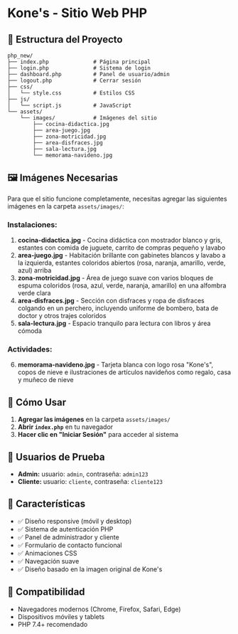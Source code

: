 # Kone's - Sitio Web PHP

## 📁 Estructura del Proyecto

```
php_new/
├── index.php              # Página principal
├── login.php              # Sistema de login
├── dashboard.php          # Panel de usuario/admin
├── logout.php             # Cerrar sesión
├── css/
│   └── style.css          # Estilos CSS
├── js/
│   └── script.js          # JavaScript
└── assets/
    └── images/            # Imágenes del sitio
        ├── cocina-didactica.jpg
        ├── area-juego.jpg
        ├── zona-motricidad.jpg
        ├── area-disfraces.jpg
        ├── sala-lectura.jpg
        └── memorama-navideno.jpg
```

## 🖼️ Imágenes Necesarias

Para que el sitio funcione completamente, necesitas agregar las siguientes imágenes en la carpeta `assets/images/`:

### Instalaciones:
1. **cocina-didactica.jpg** - Cocina didáctica con mostrador blanco y gris, estantes con comida de juguete, carrito de compras pequeño y lavabo
2. **area-juego.jpg** - Habitación brillante con gabinetes blancos y lavabo a la izquierda, estantes coloridos abiertos (rosa, naranja, amarillo, verde, azul) arriba
3. **zona-motricidad.jpg** - Área de juego suave con varios bloques de espuma coloridos (rosa, azul, verde, naranja, amarillo) en una alfombra verde clara
4. **area-disfraces.jpg** - Sección con disfraces y ropa de disfraces colgando en un perchero, incluyendo uniforme de bombero, bata de doctor y otros trajes coloridos
5. **sala-lectura.jpg** - Espacio tranquilo para lectura con libros y área cómoda

### Actividades:
6. **memorama-navideno.jpg** - Tarjeta blanca con logo rosa "Kone's", copos de nieve e ilustraciones de artículos navideños como regalo, casa y muñeco de nieve

## 🚀 Cómo Usar

1. **Agregar las imágenes** en la carpeta `assets/images/`
2. **Abrir `index.php`** en tu navegador
3. **Hacer clic en "Iniciar Sesión"** para acceder al sistema

## 👤 Usuarios de Prueba

- **Admin:** usuario: `admin`, contraseña: `admin123`
- **Cliente:** usuario: `cliente`, contraseña: `cliente123`

## 🎨 Características

- ✅ Diseño responsive (móvil y desktop)
- ✅ Sistema de autenticación PHP
- ✅ Panel de administrador y cliente
- ✅ Formulario de contacto funcional
- ✅ Animaciones CSS
- ✅ Navegación suave
- ✅ Diseño basado en la imagen original de Kone's

## 📱 Compatibilidad

- Navegadores modernos (Chrome, Firefox, Safari, Edge)
- Dispositivos móviles y tablets
- PHP 7.4+ recomendado
